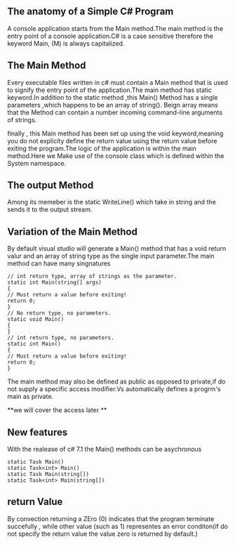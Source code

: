 ﻿## The anatomy of a Simple C# Program
A console application starts from the Main method.The main method is the entry point of a console 
application.C# is a case sensitive therefore the keyword Main, (M) is always capitalized.
## The Main Method 
Every executable files
written in c# must contain a Main method that is used to signify the entry point of the application.The main method has 
static keyword.In addition to the static method ,this Main() Method has a single parameters ,which happens to be an array of string().
Beign array means that the Method can contain a number incoming command-line arguments of strings.

finally , this Main method has been set up using the void keyword,meaning you do not explicity define the return value using the return 
value before exiting the program.The logic of the application is within the main method.Here we Make use of the console class which is defined 
within the System namespace.
## The output Method
Among its memeber is the static WriteLine() which take in string and the sends it to the output stream.

## Variation of the Main Method
By default visual studio will generate a Main() method that has a void return valur and an array of string
type as the single input parameter.The main method can have many singnatures

```Csharp
// int return type, array of strings as the parameter.
static int Main(string[] args)
{
// Must return a value before exiting!
return 0;
}
// No return type, no parameters.
static void Main()
{
}
// int return type, no parameters.
static int Main()
{
// Must return a value before exiting!
return 0;
}
````
The main method may also be defined as public as opposed to private,if do not supply a 
specific access modifier.Vs automatically defines a progrm's main as private.

**we will cover the access later **

## New features 
With the realease of c# 7.1 the Main() methods can be asychronous 
```Csharp
static Task Main()
static Task<int> Main()
static Task Main(string[])
static Task<int> Main(string[])
```
## return Value 
By convection returning a ZEro (0) indicates that the program terminate succefully , while other value (such as 1) representes 
an error conditon(if do not specify the return value the value zero is returned by default.)